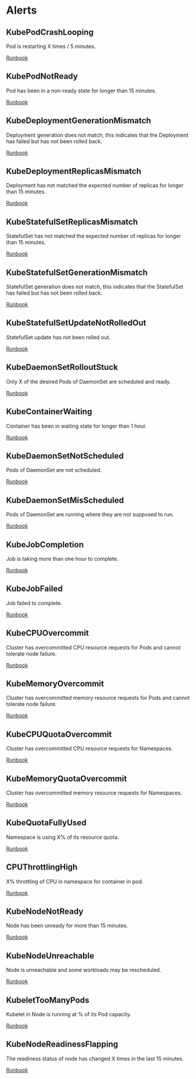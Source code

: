 # Alerts
## KubePodCrashLooping
Pod is restarting X times / 5 minutes.

[Runbook](https://github.com/kubernetes-monitoring/kubernetes-mixin/tree/master/runbook.md#alert-name-kubepodcrashlooping)

## KubePodNotReady
Pod has been in a non-ready state for longer than 15 minutes.

[Runbook](https://github.com/kubernetes-monitoring/kubernetes-mixin/tree/master/runbook.md#alert-name-kubepodnotready)

## KubeDeploymentGenerationMismatch
Deployment generation does not match, this indicates that the Deployment has failed but has not been rolled back.

[Runbook](https://github.com/kubernetes-monitoring/kubernetes-mixin/tree/master/runbook.md#alert-name-kubedeploymentgenerationmismatch)

## KubeDeploymentReplicasMismatch
Deployment has not matched the expected number of replicas for longer than 15 minutes.

[Runbook](https://github.com/kubernetes-monitoring/kubernetes-mixin/tree/master/runbook.md#alert-name-kubedeploymentreplicasmismatch)

## KubeStatefulSetReplicasMismatch
StatefulSet has not matched the expected number of replicas for longer than 15 minutes.

[Runbook](https://github.com/kubernetes-monitoring/kubernetes-mixin/tree/master/runbook.md#alert-name-kubestatefulsetreplicasmismatch)

## KubeStatefulSetGenerationMismatch
StatefulSet generation does not match, this indicates that the StatefulSet has failed but has not been rolled back.

[Runbook](https://github.com/kubernetes-monitoring/kubernetes-mixin/tree/master/runbook.md#alert-name-kubestatefulsetgenerationmismatch)

## KubeStatefulSetUpdateNotRolledOut
StatefulSet update has not been rolled out.

[Runbook](https://github.com/kubernetes-monitoring/kubernetes-mixin/tree/master/runbook.md#alert-name-kubestatefulsetupdatenotrolledout)

## KubeDaemonSetRolloutStuck
Only X of the desired Pods of DaemonSet are scheduled and ready.

[Runbook](https://github.com/kubernetes-monitoring/kubernetes-mixin/tree/master/runbook.md#alert-name-kubedaemonsetrolloutstuck)

## KubeContainerWaiting
Container has been in waiting state for longer than 1 hour.

[Runbook](https://github.com/kubernetes-monitoring/kubernetes-mixin/tree/master/runbook.md#alert-name-kubecontainerwaiting)

## KubeDaemonSetNotScheduled
Pods of DaemonSet are not scheduled.

[Runbook](https://github.com/kubernetes-monitoring/kubernetes-mixin/tree/master/runbook.md#alert-name-kubedaemonsetnotscheduled)

## KubeDaemonSetMisScheduled
Pods of DaemonSet are running where they are not supposed to run.

[Runbook](https://github.com/kubernetes-monitoring/kubernetes-mixin/tree/master/runbook.md#alert-name-kubedaemonsetmisscheduled)

## KubeJobCompletion
Job is taking more than one hour to complete.

[Runbook](https://github.com/kubernetes-monitoring/kubernetes-mixin/tree/master/runbook.md#alert-name-kubejobcompletion)

## KubeJobFailed
Job failed to complete.

[Runbook](https://github.com/kubernetes-monitoring/kubernetes-mixin/tree/master/runbook.md#alert-name-kubejobfailed)

## KubeCPUOvercommit
Cluster has overcommitted CPU resource requests for Pods and cannot tolerate node failure.

[Runbook](https://github.com/kubernetes-monitoring/kubernetes-mixin/tree/master/runbook.md#alert-name-kubecpuovercommit)

## KubeMemoryOvercommit
Cluster has overcommitted memory resource requests for Pods and cannot tolerate node failure.

[Runbook](https://github.com/kubernetes-monitoring/kubernetes-mixin/tree/master/runbook.md#alert-name-kubememoryovercommit)

## KubeCPUQuotaOvercommit
Cluster has overcommitted CPU resource requests for Namespaces.

[Runbook](https://github.com/kubernetes-monitoring/kubernetes-mixin/tree/master/runbook.md#alert-name-kubecpuquotaovercommit)

## KubeMemoryQuotaOvercommit
Cluster has overcommitted memory resource requests for Namespaces.

[Runbook](https://github.com/kubernetes-monitoring/kubernetes-mixin/tree/master/runbook.md#alert-name-kubememoryquotaovercommit)

## KubeQuotaFullyUsed
Namespace is using X% of its resource quota.

[Runbook](https://github.com/kubernetes-monitoring/kubernetes-mixin/tree/master/runbook.md#alert-name-kubequotafullyused)

## CPUThrottlingHigh
X% throttling of CPU in namespace for container in pod.

[Runbook](https://github.com/kubernetes-monitoring/kubernetes-mixin/tree/master/runbook.md#alert-name-cputhrottlinghigh)

## KubeNodeNotReady
Node has been unready for more than 15 minutes.

[Runbook](https://github.com/kubernetes-monitoring/kubernetes-mixin/tree/master/runbook.md#alert-name-kubenodenotready)

## KubeNodeUnreachable
Node is unreachable and some workloads may be rescheduled.

[Runbook](https://github.com/kubernetes-monitoring/kubernetes-mixin/tree/master/runbook.md#alert-name-kubenodeunreachable)

## KubeletTooManyPods
Kubelet in Node is running at % of its Pod capacity.

[Runbook](https://github.com/kubernetes-monitoring/kubernetes-mixin/tree/master/runbook.md#alert-name-kubelettoomanypods)

## KubeNodeReadinessFlapping
The readiness status of node has changed X times in the last 15 minutes.

[Runbook](https://github.com/kubernetes-monitoring/kubernetes-mixin/tree/master/runbook.md#alert-name-kubenodereadinessflapping)

